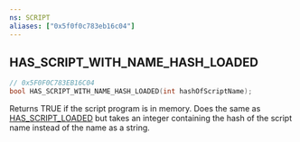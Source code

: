 ```yaml
---
ns: SCRIPT
aliases: ["0x5f0f0c783eb16c04"]
---
```

## HAS_SCRIPT_WITH_NAME_HASH_LOADED

```c
// 0x5F0F0C783EB16C04
bool HAS_SCRIPT_WITH_NAME_HASH_LOADED(int hashOfScriptName);
```

Returns TRUE if the script program is in memory. Does the same as [HAS_SCRIPT_LOADED](#_0xE6CC9F3BA0FB9EF1) but takes an integer containing the hash of the script name instead of the name as a string.

